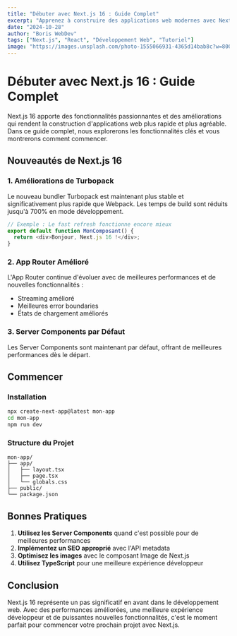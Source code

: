 ```yaml
---
title: "Débuter avec Next.js 16 : Guide Complet"
excerpt: "Apprenez à construire des applications web modernes avec Next.js 16, avec les dernières améliorations en performance et expérience développeur."
date: "2024-10-28"
author: "Boris WebDev"
tags: ["Next.js", "React", "Développement Web", "Tutoriel"]
image: "https://images.unsplash.com/photo-1555066931-4365d14bab8c?w=800&h=400&fit=crop"
---
```


# Débuter avec Next.js 16 : Guide Complet

Next.js 16 apporte des fonctionnalités passionnantes et des améliorations qui rendent la construction d'applications web plus rapide et plus agréable. Dans ce guide complet, nous explorerons les fonctionnalités clés et vous montrerons comment commencer.

## Nouveautés de Next.js 16

### 1. Améliorations de Turbopack
Le nouveau bundler Turbopack est maintenant plus stable et significativement plus rapide que Webpack. Les temps de build sont réduits jusqu'à 700% en mode développement.

```javascript
// Exemple : Le fast refresh fonctionne encore mieux
export default function MonComposant() {
  return <div>Bonjour, Next.js 16 !</div>;
}
```

### 2. App Router Amélioré
L'App Router continue d'évoluer avec de meilleures performances et de nouvelles fonctionnalités :

- Streaming amélioré
- Meilleures error boundaries
- États de chargement améliorés

### 3. Server Components par Défaut
Les Server Components sont maintenant par défaut, offrant de meilleures performances dès le départ.

## Commencer

### Installation

```bash
npx create-next-app@latest mon-app
cd mon-app
npm run dev
```

### Structure du Projet

```
mon-app/
├── app/
│   ├── layout.tsx
│   ├── page.tsx
│   └── globals.css
├── public/
└── package.json
```

## Bonnes Pratiques

1. **Utilisez les Server Components** quand c'est possible pour de meilleures performances
2. **Implémentez un SEO approprié** avec l'API metadata
3. **Optimisez les images** avec le composant Image de Next.js
4. **Utilisez TypeScript** pour une meilleure expérience développeur

## Conclusion

Next.js 16 représente un pas significatif en avant dans le développement web. Avec des performances améliorées, une meilleure expérience développeur et de puissantes nouvelles fonctionnalités, c'est le moment parfait pour commencer votre prochain projet avec Next.js.